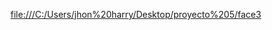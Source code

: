 <p><a href="file:///C:/Users/jhon%20harry/Desktop/proyecto%205/face3">file:///C:/Users/jhon%20harry/Desktop/proyecto%205/face3</a></p>
       
